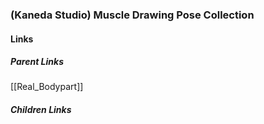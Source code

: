 ### (Kaneda Studio) Muscle Drawing Pose Collection
#### Links
##### Parent Links
[[Real_Bodypart]]
##### Children Links
